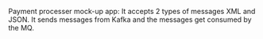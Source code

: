 Payment processer mock-up app: 
It accepts 2 types of messages XML and JSON.
It sends messages from Kafka and the messages get consumed by the MQ.
